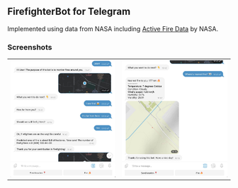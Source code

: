 ## FirefighterBot for Telegram

Implemented  using data from NASA including [Active Fire Data](https://earthdata.nasa.gov/earth-observation-data/near-real-time/firms/active-fire-data) by NASA.
### Screenshots

<table>
    <tr>
        <td>
            <img src="img/img1.jpg">
        </td>
        <td>
            <img src="img/img2.jpg">
        </td>
    </tr>
</table>
